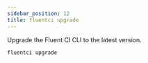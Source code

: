 ```yaml
---
sidebar_position: 12
title: fluentci upgrade
---
```


Upgrade the Fluent CI CLI to the latest version.

```bash
fluentci upgrade
```
